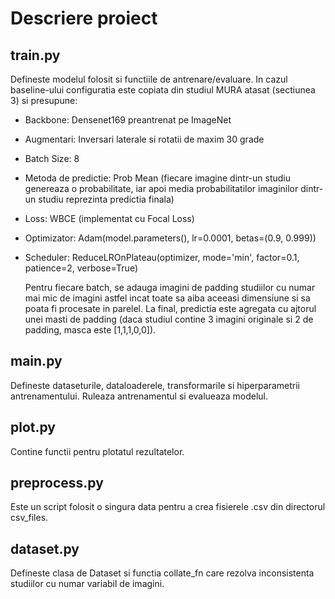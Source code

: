 # Descriere proiect

## train.py
Defineste modelul folosit si functiile de antrenare/evaluare. In cazul baseline-ului configuratia este copiata din studiul MURA atasat (sectiunea 3) si presupune:
- Backbone: Densenet169 preantrenat pe ImageNet
- Augmentari: Inversari laterale si rotatii de maxim 30 grade
- Batch Size: 8
- Metoda de predictie: Prob Mean (fiecare imagine dintr-un studiu genereaza o probabilitate, iar apoi media probabilitatilor imaginilor dintr-un studiu reprezinta predictia finala)
- Loss: WBCE (implementat cu Focal Loss)
- Optimizator: Adam(model.parameters(), lr=0.0001, betas=(0.9, 0.999))
- Scheduler: ReduceLROnPlateau(optimizer, mode='min', factor=0.1, patience=2, verbose=True)

  Pentru fiecare batch, se adauga imagini de padding studiilor cu numar mai mic de imagini astfel incat toate sa aiba aceeasi dimensiune si sa poata fi procesate in parelel.
  La final, predictia este agregata cu ajtorul unei masti de padding (daca studiul contine 3 imagini originale si 2 de padding, masca este [1,1,1,0,0]).

## main.py
Defineste dataseturile, dataloaderele, transformarile si hiperparametrii antrenamentului. Ruleaza antrenamentul si evalueaza modelul.

## plot.py
Contine functii pentru plotatul rezultatelor.

## preprocess.py
Este un script folosit o singura data pentru a crea fisierele .csv din directorul csv_files.

## dataset.py
Defineste clasa de Dataset si functia collate_fn care rezolva inconsistenta studiilor cu numar variabil de imagini.


